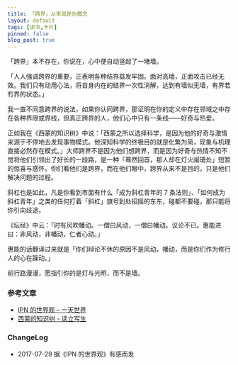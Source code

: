```yaml
---
title: 「跨界」从来就是伪概念
layout: default
tags: [读书,卡片]
pinned: false
blog_post: true
---
```


「跨界」本不存在，你说在，心中便自动竖起了一堵墙。

「人人强调跨界的重要，正表明各种结界益发牢固。面对高墙，正面攻击已经无效。我们只有动用心法，将自身内在的结界一次性消解，达到有墙似无墙，有界若冇界的状态。」

我一直不同意跨界的说法，如果你认同跨界，那证明在你的定义中存在领域之中存在各种界限或界线，但真正跨界的人，他们心中只有一条线——好奇与热爱。

正如我在《西蒙的知识树》中说：「西蒙之所以选择科学，是因为他的好奇与激情来源于不停地去发现事物模式。他深知科学的终极目的就是化繁为简，现象与机理直接必然存在模式。」大师跨界不是因为他们想跨界，而是因为好奇与热情不知不觉将他们引领出了好长的一段路，是一种「蓦然回首，那人却在灯火阑珊处」短暂的惊喜与感怀。你们看他们是跨界，而在他们眼中，跨界从来不是目的，只是他们解决问题的过程。

斜杠也是如此，凡是你看到市面有什么「成为斜杠青年的 7 条法则」、「如何成为斜杠青年」之类的任何打着「斜杠」旗号到处招摇的东东，碰都不要碰，那只能将你引向歧途。

《坛经》中云：「时有风吹幡动。一僧曰风动，一僧曰幡动。议论不已。惠能进曰：非风动，非幡动，仁者心动。」

惠能的话翻译过来就是「你们辩论不休的原因不是风动，幡动，而是你们作为修行人的心在躁动。」

前行路漫漫，愿指引你的是灯与光明，而不是墙。

### 参考文章

* [IPN 的世界观 – 一天世界](https://blog.yitianshijie.net/2017/07/27/what-ipn-is-about/)
* [西蒙的知识树 - 读立写生](http://www.cnfeat.com/blog/2017/01/05/SimonKnowlegeTree/#树之种子内在动机)


### ChangeLog

* 2017-07-29 据《IPN 的世界观》有感而发